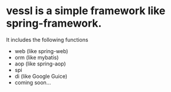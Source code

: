 # vessl is a simple framework like spring-framework.

It includes the following functions
- web (like spring-web)
- orm (like mybatis)
- aop (like spring-aop)
- spi
- di  (like Google Guice)
- coming soon...
